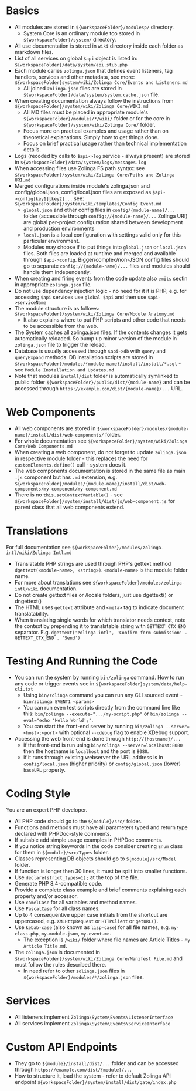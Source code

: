 # Basics

* All modules are stored in `${workspaceFolder}/modulesp/` directory.
    * System Core is an ordinary module too stored in `${workspaceFolder}/system/` directory.
* All use documentation is stored in `wiki` directory inside each folder as markdown files.
* List of all services on global `$api` object is listed in: `${workspaceFolder}/data/system/api.stub.php`
* Each module caries `zolinga.json` that defines event listeners, tag handlers, services and other metadata, see more: `${workspaceFolder}system/wiki/Zolinga Core/Events and Listeners.md`
    * All joined `zolinga.json` files are stored in `${workspaceFolder}/data/system/system.cache.json` file.
* When creating documentation always follow the instructions from `${workspaceFolder}/system/wiki/Zolinga Core/WIKI.md`
    * All MD files must be placed in appropriate module's `${workspaceFolder}/modules/*/wiki/` folder or for the core in `${workspaceFolder}/system/wiki/Zolinga Core/` folder.
    * Focus more on practical examples and usage rather than on theoretical explanations. Simply how to get things done.
    * Focus on brief practical usage rather than technical implementation details.
* Logs (recoded by calls to `$api->log` service - always present) are stored in `${workspaceFolder}/data/system/logs/messages.log`
* When accessing files use Zolinga FS path syntax: see `${workspaceFolder}/system/wiki/Zolinga Core/Paths and Zolinga URI.md`
* Merged configurations inside module's zolinga.json and config/global.json, config/local.json files are exposed as `$api->config[key1][key2]...` see: `${workspaceFolder}/system/wiki/templates/Config Event.md`
    * `global.json` and other config files in `config/{module-name}/...` folder (accessible through `config://{module-name}/...` Zolinga URI) are global per-project configuration shared between development and production environments 
    * `local.json` is a local configuration with settings valid only for this particular environment.
    * Modules may choose if to put things into `global.json` or `local.json` files. Both files are loaded at runtime and merged and available through `$api->config`. Bigger/complex/non-JSON config files should go to separate `config://{module-name}/...` files and modules should handle them independently.   
* When creating and firing events from the code update also `emits` sectin in appropriate `zolinga.json` file.
* Do not use dependency injection logic - no need for it it is PHP, e.g. for accessing `$api` services use `global $api` and then use `$api->serviceName` 
* The module structure is as follows: `${workspaceFolder}/system/wiki/Zolinga Core/Module Anatomy.md`
   * It also explains where to put PHP scripts and other code that needs to be accessible from the web.
* The System caches all zolinga.json files. If the contents changes it gets automatically reloaded. So bump up minor version of the module in `zolinga.json` file to trigger the reload.
* Database is usually accessed through `$api->db` with `query` and `queryExpand` methods. DB installation scripts are stored in `${workspaceFolder}/modules/{module-name}/install/install/*.sql` - see `Module Installation and Updates.md`
* Note that modules `install/dist` folder is automatically symlinked to public folder `${workspaceFolder}/public/dist/{module-name}` and can be accessed through `https://example.com/dist/{module-name}/...` URL.

# Web Components

* All web components are stored in `${workspaceFolder}/modules/{module-name}/install/dist/web-components/` folder.
* For whole documentation see `${workspaceFolder}/system/wiki/Zolinga Core/Web Components.md`
* When creating a web component, do not forget to update `zolinga.json` in respective module folder - this replaces the need for `customElements.define()` call - system does it.
* The web components documentation is stored in the same file as main `.js` component but has `.md` extension, e.g. `${workspaceFolder}/modules/{module-name}/install/dist/web-components/my-component/my-component.md`
* There is no `this.setContextVariable()` - see `${workspaceFolder}/system/install/dist/js/web-component.js` for parent class that all web components extend. 

# Translations

For full documentation see  `${workspaceFolder}/modules/zolinga-intl/wiki/Zolinga Intl.md`

* Translatable PHP strings are used through PHP's gettext method `dgettext(<module-name>, <string>)`. `<module-name>` is the module folder name.
* For more about translations see `${workspaceFolder}/modules/zolinga-intl/wiki` documentation.
* Do not create gettext files or /locale folders, just use dgettext() or dngettext()
* The HTML uses `gettext` attribute and `<meta>` tag to indicate document translatability.
* When translating single words for which translator needs context, note the context by prepending it to translatable string with `GETTEXT_CTX_END` separator. E.g. `dgettext('zolinga-intl', 'Confirm form submission' . GETTEXT_CTX_END . 'Send')`

# Testing And Running the Code

* You can run the system by running `bin/zolinga` command. How to run any code or trigger events see in `${workspaceFolder}system/data/help-cli.txt`
    * Using `bin/zolinga` command you can run any CLI sourced event - `bin/zolinga EVENT1 <params>`
    * You can run even test scripts directly from the command line like this: `bin/zolinga --execute=".../my-script.php"` or `bin/zolinga --eval="echo 'Hello World';"`. 
    * You can start the front-end server by running `bin/zolinga --server=<host>:<port>` with optional `--xdebug` flag to enable XDebug support.
* Accessing the web front-end is done through `http://{hostname}/...`
    * if the front-end is run using `bin/zolinga --server=localhost:8080` then the hostname is `localhost` and the port is `8080`.
    * if it runs through existing webserver the URL address is in `config/local.json` (higher priority) or `config/global.json` (lower) `baseURL` property.  

# Coding Style

You are an expert PHP developer. 

* All PHP code should go to the `${module}/src/` folder.
* Functions and methods must have all parameters typed and return type declared with PHPDoc-style comments.
* If suitable add simple usage examples in PHPDoc comments. 
* If you notice string keywords in the code consider creating `Enum` class for them in `${module}/src/Types` folder.
* Classes representing DB objects should go to `${module}/src/Model` folder.
* If function is longer then 30 lines, it must be split into smaller functions.
* Use `declare(strict_types=1);` at the top of the file.
* Generate PHP 8.4-compatible code.
* Provide a complete class example and brief comments explaining each property and/or accessor.
* Use `camelCase` for all variables and method names.
* Use `PascalCase` for all class names. 
* Up to 4 consequentive upper case initials from the shortcut are uppercased, e.g. `XMLHttpRequest` or `HTTPClient` or `getURL()`.
* Use `kebab-case` (also known as `lisp-case`) for all file names, e.g. `my-class.php`, `my-module.json`, `my-event.md`. 
    * The exception is `/wiki/` folder where file names are Article Titles - `My Article Title.md`.
* The `zolinga.json` is documented in `${workspaceFolder}/system/wiki/Zolinga Core/Manifest File.md` and must follow the rules described there.
    * In need refer to other `zolinga.json` files in `${workspaceFolder}/modules/*/zolinga.json` files.

# Services

* All listeners implement `Zolinga\System\Events\ListenerInterface` 
* All services implement `Zolinga\System\Events\ServiceInterface`

# Custom API Endpoints

* They go to `${module}/install/dist/...` folder and can be accessed through `https://example.com/dist/{module}/...`
* How to structure it, load the system - refer to default Zolinga API endpoint `${workspaceFolder}/system/install/dist/gate/index.php`

